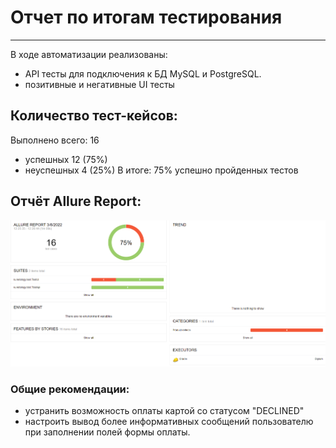 # Отчет по итогам тестирования
***
В ходе автоматизации реализованы:
* API тесты для подключения к БД MySQL и PostgreSQL.
* позитивные и негативные UI тесты

## Количество тест-кейсов:
Выполнено всего: 16 
* успешных 12 (75%)
* неуспешных 4 (25%)
В итоге: 75% успешно пройденных тестов
 
## Отчёт Allure Report:
![](https://github.com/Maximkuznets/Diplom/blob/master/Doc/Allure%20Report.png)
### Общие рекомендации:
* устранить возможность оплаты картой со статусом "DECLINED"
* настроить вывод более информативных сообщений пользователю при заполнении полей формы оплаты.